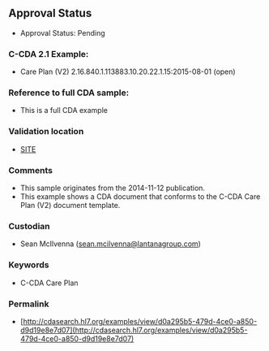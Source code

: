 ## Approval Status 

* Approval Status: Pending

### C-CDA 2.1 Example:

* Care Plan (V2) 2.16.840.1.113883.10.20.22.1.15:2015-08-01 (open)

### Reference to full CDA sample:
* This is a full CDA example


### Validation location

* [SITE](https://site.healthit.gov/sandbox-ccda/ccda-validator)


### Comments

* This sample originates from the 2014-11-12 publication.
* This example shows a CDA document that conforms to the C-CDA Care Plan (V2) document template.

### Custodian

* Sean McIlvenna (sean.mcilvenna@lantanagroup.com)


### Keywords

* C-CDA Care Plan


### Permalink 

* [http://cdasearch.hl7.org/examples/view/d0a295b5-479d-4ce0-a850-d9d19e8e7d07](http://cdasearch.hl7.org/examples/view/d0a295b5-479d-4ce0-a850-d9d19e8e7d07)